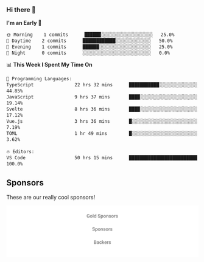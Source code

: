 ### Hi there 👋

<!--
**alexanderniebuhr/alexanderniebuhr** is a ✨ _special_ ✨ repository because its `README.md` (this file) appears on your GitHub profile.

Here are some ideas to get you started:

- 🔭 I’m currently working on ...
- 🌱 I’m currently learning ...
- 👯 I’m looking to collaborate on ...
- 🤔 I’m looking for help with ...
- 💬 Ask me about ...
- 📫 How to reach me: ...
- 😄 Pronouns: ...
- ⚡ Fun fact: ...
-->

<!--START_SECTION:waka-->
**I'm an Early 🐤** 

```text
🌞 Morning    1 commits      ██████░░░░░░░░░░░░░░░░░░░   25.0% 
🌆 Daytime    2 commits      ████████████░░░░░░░░░░░░░   50.0% 
🌃 Evening    1 commits      ██████░░░░░░░░░░░░░░░░░░░   25.0% 
🌙 Night      0 commits      ░░░░░░░░░░░░░░░░░░░░░░░░░   0.0%

```


📊 **This Week I Spent My Time On** 

```text
💬 Programming Languages: 
TypeScript               22 hrs 32 mins      ███████████░░░░░░░░░░░░░░   44.85% 
JavaScript               9 hrs 37 mins       ████░░░░░░░░░░░░░░░░░░░░░   19.14% 
Svelte                   8 hrs 36 mins       ████░░░░░░░░░░░░░░░░░░░░░   17.12% 
Vue.js                   3 hrs 36 mins       █░░░░░░░░░░░░░░░░░░░░░░░░   7.19% 
TOML                     1 hr 49 mins        █░░░░░░░░░░░░░░░░░░░░░░░░   3.62%

🔥 Editors: 
VS Code                  50 hrs 15 mins      █████████████████████████   100.0%

```


<!--END_SECTION:waka-->

## Sponsors

These are our really cool sponsors!

<!-- sponsors -->

<!-- sponsors -->

<p align="center">
  <a href="https://github.com/sponsors/alexanderniebuhr">
    <img src='./sponsors.svg'/>
  </a>
</p>
